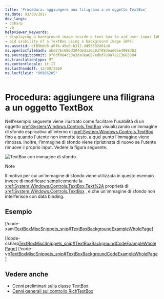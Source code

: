 ```yaml
---
title: 'Procedura: aggiungere una filigrana a un oggetto TextBox'
ms.date: 03/30/2017
dev_langs:
- csharp
- vb
helpviewer_keywords:
- displaying a background image inside a text box to aid user input [WPF]
- aid usability of a TextBox using a background image [WPF]
ms.assetid: df89bdd8-a0fb-45e0-b312-dd53332d01a8
ms.openlocfilehash: abe276c686d394ded13ec03f08deae65e4098d03
ms.sourcegitcommit: 9f6df084c53a3da0ea657ed0d708a72213683084
ms.translationtype: MT
ms.contentlocale: it-IT
ms.lasthandoff: 12/09/2020
ms.locfileid: "96966205"
---
```

# <a name="how-to-add-a-watermark-to-a-textbox"></a>Procedura: aggiungere una filigrana a un oggetto TextBox
Nell'esempio seguente viene illustrato come facilitare l'usabilità di un oggetto <xref:System.Windows.Controls.TextBox> visualizzando un'immagine di sfondo esplicativa all'interno di <xref:System.Windows.Controls.TextBox> fino a quando l'utente non immette testo, a quel punto l'immagine viene rimossa. Inoltre, l'immagine di sfondo viene ripristinata di nuovo se l'utente rimuove il proprio input. Vedere la figura seguente.  
  
 ![TextBox con immagine di sfondo](./media/editing-textbox-using-background-image.png "Editing_TextBox_using_background_image")  
  
> [!NOTE]
> Il motivo per cui un'immagine di sfondo viene utilizzata in questo esempio invece di modificare semplicemente la <xref:System.Windows.Controls.TextBox.Text%2A> proprietà di <xref:System.Windows.Controls.TextBox> , è che un'immagine di sfondo non interferisce con data binding.  
  
## <a name="example"></a>Esempio  
 [!code-xaml[TextBoxMiscSnippets_snip#TextBoxBackgroundExampleWholePage](~/samples/snippets/csharp/VS_Snippets_Wpf/TextBoxMiscSnippets_snip/csharp/textbox_with_background_image.xaml#textboxbackgroundexamplewholepage)]  
  
 [!code-csharp[TextBoxMiscSnippets_snip#TextBoxBackgroundCodeExampleWholePage](~/samples/snippets/csharp/VS_Snippets_Wpf/TextBoxMiscSnippets_snip/csharp/textbox_with_background_image.xaml.cs#textboxbackgroundcodeexamplewholepage)]
 [!code-vb[TextBoxMiscSnippets_snip#TextBoxBackgroundCodeExampleWholePage](~/samples/snippets/visualbasic/VS_Snippets_Wpf/TextBoxMiscSnippets_snip/visualbasic/textbox_with_background_image.xaml.vb#textboxbackgroundcodeexamplewholepage)]  
  
## <a name="see-also"></a>Vedere anche

- [Cenni preliminari sulla classe TextBox](textbox-overview.md)
- [Cenni generali sul controllo RichTextBox](richtextbox-overview.md)
